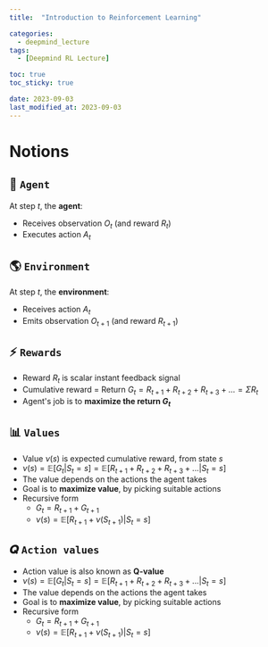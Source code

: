 ```yaml
---
title:  "Introduction to Reinforcement Learning"

categories:
  - deepmind_lecture
tags:
  - [Deepmind RL Lecture]

toc: true
toc_sticky: true

date: 2023-09-03
last_modified_at: 2023-09-03
---
```


# Notions

## 🧠 `Agent`
At step $t$, the **agent**:
- Receives observation $O_t$ (and reward $R_t$)
- Executes action $A_t$

## 🌎 `Environment`
At step $t$, the **environment**:
- Receives action $A_t$
- Emits observation $O_{t+1}$ (and reward $R_{t+1}$)

## ⚡️ `Rewards`
- Reward $R_t$ is scalar instant feedback signal
- Cumulative reward = Return $G_t = R_{t+1}+R_{t+2}+R_{t+3}+... = \Sigma R_t$
- Agent's job is to **maximize the return $G_t$**

## 📊 `Values`
- Value $\nu(s)$ is expected cumulative reward, from state $s$
- $\nu(s) = \mathbb{E}[G_t | S_t = s] = \mathbb{E}[R_{t+1}+R_{t+2}+R_{t+3}+...|S_t=s]$
- The value depends on the actions the agent takes
- Goal is to **maximize value**, by picking suitable actions
- Recursive form
  - $G_t = R_{t+1}+G_{t+1}$
  - $\nu(s) = \mathbb{E}[R_{t+1}+\nu(S_{t+1})|S_t=s]$

## 𝑸 `Action values`
- Action value is also known as **Q-value**
- $\nu(s) = \mathbb{E}[G_t | S_t = s] = \mathbb{E}[R_{t+1}+R_{t+2}+R_{t+3}+...|S_t=s]$
- The value depends on the actions the agent takes
- Goal is to **maximize value**, by picking suitable actions
- Recursive form
  - $G_t = R_{t+1}+G_{t+1}$
  - $\nu(s) = \mathbb{E}[R_{t+1}+\nu(S_{t+1})|S_t=s]$
